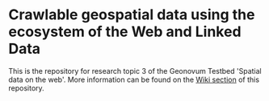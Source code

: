 # Crawlable geospatial data using the ecosystem of the Web and Linked Data
This is the repository for research topic 3 of the Geonovum Testbed 'Spatial data on the web'. More information can be found on the [Wiki section](https://github.com/geo4web-testbed/topic3/wiki/Crawlable-geospatial-data-using-the-ecosystem-of-the-Web-and-Linked-Data) of this repository.
